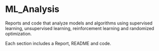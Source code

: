 # ML_Analysis
Reports and code that analyze models and algorithms using supervised learning, unsupervised learning, reinforcement learning and randomized optimization. 

Each section includes a Report, README and code. 
